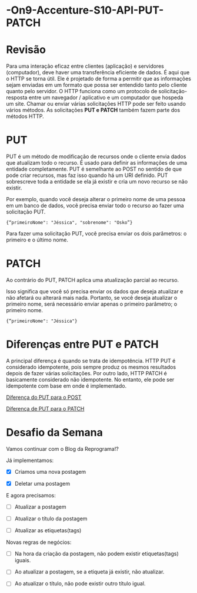 # -On9-Accenture-S10-API-PUT-PATCH


# Revisão 

Para uma interação eficaz entre clientes (aplicação) e servidores (computador), deve haver uma transferência eficiente de dados. É aqui que o HTTP se torna útil. Ele é projetado de forma a permitir que as informações sejam enviadas em um formato que possa ser entendido tanto pelo cliente quanto pelo servidor. O HTTP funciona como um protocolo de solicitação-resposta entre um navegador / aplicativo e um computador que hospeda um site. Chamar ou enviar várias solicitações HTTP pode ser feito usando vários métodos. As solicitações **PUT e PATCH** também fazem parte dos métodos HTTP.

# PUT 

PUT é um método de modificação de recursos onde o cliente envia dados que atualizam todo o recurso. É usado para definir as informações de uma entidade completamente. PUT é semelhante ao POST no sentido de que pode criar recursos, mas faz isso quando há um URI definido. PUT sobrescreve toda a entidade se ela já existir e cria um novo recurso se não existir.

Por exemplo, quando você deseja alterar o primeiro nome de uma pessoa em um banco de dados, você precisa enviar todo o recurso ao fazer uma solicitação PUT.

```
{“primeiroNome": "Jéssica", "sobrenome": "Osko”}
```
Para fazer uma solicitação PUT, você precisa enviar os dois parâmetros: o primeiro e o último nome.

# PATCH

Ao contrário do PUT, PATCH aplica uma atualização parcial ao recurso.

Isso significa que você só precisa enviar os dados que deseja atualizar e não afetará ou alterará mais nada. Portanto, se você deseja atualizar o primeiro nome, será necessário enviar apenas o primeiro parâmetro; o primeiro nome.

```
{“primeiroNome": "Jéssica"}
```


# Diferenças entre PUT e PATCH

A principal diferença é quando se trata de idempotência. HTTP PUT é considerado idempotente, pois sempre produz os mesmos resultados depois de fazer várias solicitações. Por outro lado, HTTP PATCH é basicamente considerado não idempotente. No entanto, ele pode ser idempotente com base em onde é implementado.



[Diferença do PUT para o POST](https://pt.stackoverflow.com/questions/92870/qual-%C3%A9-a-diferen%C3%A7a-entre-o-m%C3%A9todo-put-e-o-post#:~:text=PUT%20%C3%A9%20uma%20opera%C3%A7%C3%A3o%20idempotente,como%20voc%C3%AA%20enviou%2C%20independente%20do)

[Diferença de PUT para o PATCH](https://pt.stackoverflow.com/questions/217894/qual-%C3%A9-a-diferen%C3%A7a-entre-o-m%C3%A9todo-put-e-o-patch)


# Desafio da Semana

Vamos continuar com o Blog da Reprograma!?

Já implementamos:

- [X] Criamos uma nova postagem

- [X] Deletar uma postagem

E agora precisamos:

- [ ] Atualizar a postagem
- [ ] Atualizar o título da postagem
- [ ] Atualizar as etiquetas(tags)


Novas regras de negócios:

- [ ] Na hora da criação da postagem, não podem existir etiquetas(tags) iguais.
- [ ] Ao atualizar a postagem, se a etiqueta já existir, não atualizar. 
- [ ] Ao atualizar o título, não pode existir outro título igual.

